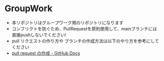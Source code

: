 # GroupWork
- 本リポジトリはグループワーク用のリポジトリになります
- コンフリクトを防ぐため、PullRequestを原則使用して、mainブランチには直接pushしないでください!
- pull リクエストの作り方や ブランチの作成方法は以下のやり方を参考にしてください
- [pull request の作成 - GitHub Docs](https://docs.github.com/ja/pull-requests/collaborating-with-pull-requests/proposing-changes-to-your-work-with-pull-requests/creating-a-pull-request)
